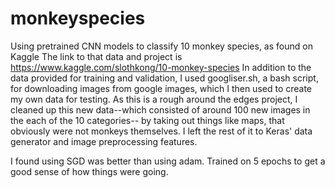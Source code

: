 # monkeyspecies
Using pretrained CNN models to classify 10 monkey species, as found on Kaggle 
The link to that data and project is https://www.kaggle.com/slothkong/10-monkey-species 
In addition to the data provided for training and validation, I used googliser.sh,
a bash script, for downloading images from google images, which I then used to create 
my own data for testing. As this is a rough around the edges project, I cleaned up 
this new data--which consisted of around 100 new images in the each of the 10 categories--
by taking out things like maps, that obviously were not monkeys themselves.
I left the rest of it to Keras' data generator and image preprocessing features. 

I found using SGD was better than using adam. 
Trained on 5 epochs to get a good sense of how things were going. 

